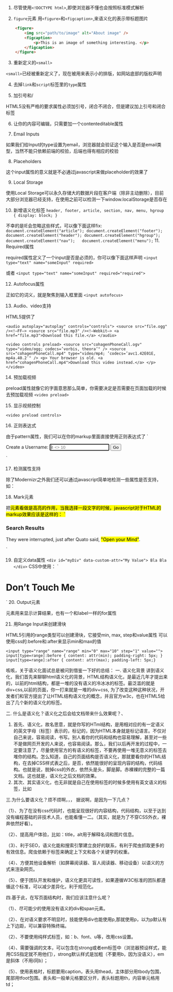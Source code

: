 1. 尽管使用`<!DOCTYPE html>`,即使浏览器不懂也会按照标准模式解析

2. `figure`元素
  用`<figure>`和`<figcaption>`,来语义化的表示带标题图片
```html
    <figure>
        <img src="path/to/image" alt="About image" />
        <figcaption>
            <p>This is an image of something interesting. </p>
        </figcaption>
    </figure>
```

3. 重新定义的`<small>`

  `<small>`已经被重新定义了，现在被用来表示小的排版，如网站底部的版权声明

4. 去掉`link`和`script`标签里的`type`属性

5. 加引号和/

  HTML5没有严格的要求属性必须加引号，闭合不闭合，但是建议加上引号和闭合标签

6. 让你的内容可编辑，只需要加一个contenteditable属性

7. Email Inputs

  如果我们给Input的type设置为email，浏览器就会验证这个输入是否是email类型，当然不能只依赖前端的校验，后端也得有相应的校验

8. Placeholders

  这个input属性的意义就是不必通过javascript来做placeholder的效果了

9. Local Storage

  使用Local Storage可以永久存储大的数据片段在客户端（除非主动删除），目前大部分浏览器已经支持，在使用之前可以检测一下window.localStorage是否存在

10. 新增语义化标签
  `header, footer, article, section, nav, menu, hgroup {
      display: block;
  }`

  不幸的是IE会忽略这些样式，可以像下面这样fix:
  `
  document.createElement("article");
  document.createElement("footer");
  document.createElement("header");
  document.createElement("hgroup");
  document.createElement("nav");  
  document.createElement("menu");
  `
11. Required属性

  required属性定义了一个input是否是必须的，你可以像下面这样声明
  `<input type="text" name="someInput" required>`

或者
`<input type="text" name="someInput" required="required">`

12. Autofocus属性

  正如它的词义，就是聚焦到输入框里面
  `<input autofocus>`

13. Audio、video支持

  HTML5提供了<audio>标签，你不需要再按照第三方插件来渲染音频，大多数现代浏览器提供了对于HTML5 Audio的支持，不过目前仍旧需要提供一些兼容处理，如

  `<audio autoplay="autoplay" controls="controls">
      <source src="file.ogg" /><!–FF–>
      <source src="file.mp3" /><!–Webkit–>
      <a href="file.mp3">Download this file.</a>
  </audio>`

  `
  <video controls preload>
      <source src="cohagenPhoneCall.ogv" type="video/ogg; codecs=’vorbis, theora’" />
      <source src="cohagenPhoneCall.mp4" type="video/mp4; ’codecs=’avc1.42E01E, mp4a.40.2′" />
      <p> Your browser is old. <a href="cohagenPhoneCall.mp4">Download this video instead.</a> </p>
  </video>
  `

14. 预加载视频

  preload属性就像它的字面意思那么简单，你需要决定是否需要在页面加载的时候去预加载视频
  `<video preload>`

15. 显示视频控制

`<video preload controls>`

16. 正则表达式

  由于pattern属性，我们可以在你的markup里面直接使用正则表达式了
  `<form action="" method="post">
      <label for="username">Create a Username: </label>
      <input type="text" name="username" id="username" placeholder="4 <> 10" pattern="[A-Za-z]{4,10}" autofocus required>
      <button type="submit">Go </button>
  </form>`

17. 检测属性支持

  除了Modernizr之外我们还可以通过javascript简单地检测一些属性是否支持，如：
  <script>
  if (!’pattern’ in document.createElement(’input’) ) {
  // do client/server side validation
  }
  </script>

18. Mark元素

  把<mark>元素看做是高亮的作用，当我选择一段文字的时候，javascript对于HTML的markup效果应该是这样的：
  `<h3> Search Results </h3>
  <p> They were interrupted, just after Quato said, <mark>"Open your Mind"</mark>. </p>`

19. 自定义data属性
  `<div id="myDiv" data-custom-attr="My Value"> Bla Bla </div>`
  CSS中使用：
  `
  <style>
  h1:hover:after {
  content: attr(data-hover-response);
  color: black;
  position: absolute;
  left: 0;
  }
  </style>
  <h1 data-hover-response="I Said Don’t Touch Me!"> Don’t Touch Me </h1>
  `
20. Output元素

  <output>元素用来显示计算结果，也有一个和label一样的for属性

21. 用Range Input来创建滑块

  HTML5引用的range类型可以创建滑块，它接受min, max, step和value属性
  可以使用css的:before和:after来显示min和max的值

  `<input type="range" name="range" min="0" max="10" step="1" value="">
  input[type=range]:before { content: attr(min); padding-right: 5px;
  }
  input[type=range]:after { content: attr(max); padding-left: 5px;}`

咳咳，关于语义化面试总是被问到借鉴一下好的总结：
一. 语义化背景
讲到语义化，我们首先来聊聊html语义化的背景，HTML结构语义化，是最近几年才提出来的，以前的html结构，都是一堆的没有语义的冷冰冰的标签。最泛滥的就是div+css,以前的页面，你一打来就是一堆的div+css, 为了改变这种这种状况，开发者们和官方提出了让HTML结构语义化的概念，并且官方w3c，也在HTML5给出了几个新的语义化的标签。

二. 什么是语义化？语义化之后会给文档带来什么效果呢？、

1. 首先、语义化，故名思意，就是你写的HTml结构，是用相对应的有一定语义的英文字母（标签）表示的，标记的，因为HTML本身就是标记语言。不仅对自己来说，容易阅读，书写。别人看你的代码和结构也容易理解，甚至对一些不是做网页开发的人来说，也容易阅读。那么，我们以后再开发的过程中，一定要注意了，尽量使用官方的有语义的标签，不要再使用一堆无意义的标签去堆你的结构。怎么知道，自己的页面结构是否语义化，那就要看你的HTML结构，在去掉CSS样式表之后，是否，依然能很好的呈现内容的结构，代码结构。也就是说，脱掉css的外衣，依然头是头，脚是脚。赤裸裸的完整的一篇文档。这也就是，语义化之后文档的效果。
2. 其次、其实语义化，也无非就是自己在使用标签的时候多使用有英文语义的标签，比如

三.为什么要语义化？烦不烦啊，，，
据说啊，是因为一下几点？

（1）、为了在没有css代码时，也能呈现很好的内容结构，代码结构，以至于达到没有编程基础的非技术人员，也能看懂一二。（其实，就是为了不穿CSS外衣，裸奔依然好看）。

（2）、提高用户体验，比如：title，alt用于解释名词和图片信息。

（3）、利于SEO，语义化能和搜索引擎建立良好的联系，有利于爬虫抓取更多的有效信息。爬虫依赖于标签来确定上下文和各个关键字的权重。

（4）、方便其他设备解析（如屏幕阅读器、盲人阅读器、移动设备）以语义的方式来渲染网页。

（5）、便于团队开发和维护，语义化更具可读性，如果遵循W3C标准的团队都遵循这个标准，可以减少差异化，利于规范化。

四.基于此，在写页面结构时，我们应该注意什么呢？

（1）、尽可能少的使用没有语义的div和span元素。

（2）、在对语义要求不明显时，技能使用div也能使用p,那就使用p，以为p默认有上下边距，可以兼容特殊终端。

（2）、不要使用纯样式标签，如：b、font、u等，改用css设置。

（4）、需要强调的文本，可以包含在strong或者em标签中（浏览器预设样式，能用CSS指定就不用他们），strong默认样式是加粗（不要用b，因为没语义），em是斜体（不用i同b）；

（5）、使用表格时，标题要用caption，表头用thead，主体部分用tbody包围，尾部用tfoot包围。表头和一般单元格要区分开，表头标题用th，内容单元格用td；

